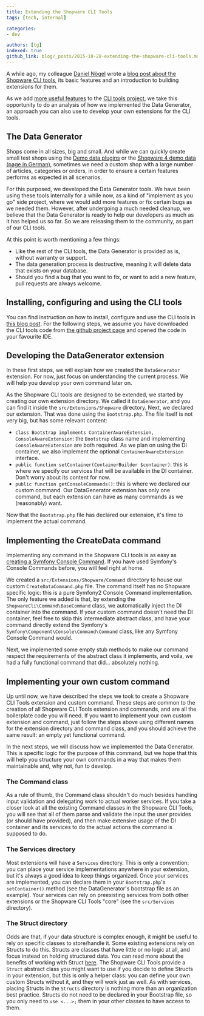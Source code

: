 ```yaml
---
title: Extending the Shopware CLI Tools
tags: [tech, internal]

categories:
- dev

authors: [tg]
indexed: true
github_link: blog/_posts/2015-10-28-extending-the-shopware-cli-tools.md
---
```


A while ago, my colleague [Daniel Nögel](/blog/authors/dn/) wrote a [blog post about the Shopware CLI tools](/blog/2014/11/27/shopware-cli-tools/), its basic features and an introduction to building extensions for them.

As we add [more useful features](https://github.com/shopwareLabs/sw-cli-tools/pull/42) to the [CLI tools project](https://github.com/shopwareLabs/sw-cli-tools), we take this opportunity to do an analysis of how we implemented the Data Generator, an approach you can also use to develop your own extensions for the CLI tools.

## The Data Generator

Shops come in all sizes, big and small. And while we can quickly create small test shops using the [Demo data plugins](http://store.shopware.com/search?sSearch=demodaten) or the [Shopware 4 demo data (page in German)](http://community.shopware.com/Shopware-4-Demo-/Beispiel-Daten_detail_896.html), sometimes we need a custom shop with a large number of articles, categories or orders, in order to ensure a certain features performs as expected in all scenarios.

For this purposed, we developed the Data Generator tools. We have been using these tools internally for a while now, as a kind of "implement as you go" side project, where we would add more features or fix certain bugs as we needed them. However, after undergoing a much needed cleanup, we believe that the Data Generator is ready to help our developers as much as it has helped us so far. So we are releasing them to the community, as part of our CLI tools.

At this point is worth mentioning a few things:
+ Like the rest of the CLI tools, the Data Generator is provided as is, without warranty or support.
+ The data generation process is destructive, meaning it will delete data that exists on your database.
+ Should you find a bug that you want to fix, or want to add a new feature, pull requests are always welcome.

## Installing, configuring and using the CLI tools
 
You can find instruction on how to install, configure and use the CLI tools in [this blog post](/blog/2014/11/27/shopware-cli-tools/). For the following steps, we assume you have downloaded the CLI tools code from [the github project page](https://github.com/shopwareLabs/sw-cli-tools) and opened the code in your favourite IDE.


## Developing the DataGenerator extension

In these first steps, we will explain how we created the `DataGenerator` extension. For now, just focus on understanding the current process. We will help you develop your own command later on.

As the Shopware CLI tools are designed to be extended, we started by creating our own extension directory. We called it `DataGenerator`, and you can find it inside the `src/Extensions/Shopware` directory. Next, we declared our extension. That was done using the `Bootstrap.php`. The file itself is not very big, but has some relevant content:

+ `class Bootstrap implements ContainerAwareExtension, ConsoleAwareExtension`: the `Bootstrap` class name and implementing `ConsoleAwareExtension` are both required. As we plan on using the DI container, we also implement the optional `ContainerAwareExtension` interface.
+ `public function setContainer(ContainerBuilder $container)`: this is where we specify our services that will be available in the DI container. Don't worry about its content for now.
+ `public function getConsoleCommands()`: this is where we declared our custom command. Our DataGenerator extension has only one command, but each extension can have as many commands as we (reasonably) want.

Now that the `Bootstrap.php` file has declared our extension, it's time to implement the actual command.
 
## Implementing the CreateData command

Implementing any command in the Shopware CLI tools is as easy as [creating a Symfony Console Command](http://symfony.com/doc/current/cookbook/console/console_command.html). If you have used Symfony's Console Commands before, you will feel right at home. 

We created a `src/Extensions/Shopware/Command` directory to house our custom `CreateDataCommand.php` file. The command itself has no Shopware specific logic: this is a pure Symfony2 Console Command implementation. The only feature we added is that, by extending the `ShopwareCli\Command\BaseCommand` class, we automatically inject the DI container into the command. If your custom command doesn't need the DI container, feel free to skip this intermediate abstract class, and have your command directly extend the Symfony's `Symfony\Component\Console\Command\Command` class, like any Symfony Console Command would. 

Next, we implemented some empty stub methods to make our command respect the requirements of the abstract class it implements, and voila, we had a fully functional command that did... absolutely nothing. 

## Implementing your own custom command

Up until now, we have described the steps we took to create a Shopware CLI Tools extension and custom command. These steps are common to the creation of all Shopware CLI Tools extension and commands, and are all the boilerplate code you will need. If you want to implement your own custom extension and command, just follow the steps above using different names for the extension directory and command class, and you should achieve the same result: an empty yet functional command.

In the next steps, we will discuss how we implemented the Data Generator. This is specific logic for the purpose of this command, but we hope that this will help you structure your own commands in a way that makes them maintainable and, why not, fun to develop.

### The Command class

As a rule of thumb, the Command class shouldn't do much besides handling input validation and delegating work to actual worker services. If you take a closer look at all the existing Command classes in the Shopware CLI Tools, you will see that all of them parse and validate the input the user provides (or should have provided), and then make extensive usage of the DI container and its services to do the actual actions the command is supposed to do.

### The Services directory

Most extensions will have a `Services` directory. This is only a convention: you can place your service implementations anywhere in your extension, but it's always a good idea to keep things organized. Once your services are implemented, you can declare them in your `Bootstrap.php`'s `setContainer()` method (see the DataGenerator's bootstrap file as an example). Your services can rely on preexisting services from both other extensions or the Shopware CLI Tools "core" (see the `src/Services` directory).

### The Struct directory

Odds are that, if your data structure is complex enough, it might be useful to rely on specific classes to store/handle it. Some existing extensions rely on Structs to do this. Structs are classes that have little or no logic at all, and focus instead on holding structured data. You can read more about the benefits of working with Struct [here](https://qafoo.com/blog/016_struct_classes_in_php.html). The Shopware CLI Tools provide a `Struct` abstract class you might want to use if you decide to define Structs in your extension, but this is only a helper class: you can define your own custom Structs without it, and they will work just as well. As with services, placing Structs in the `Structs` directory is nothing more than an organization best practice. Structs do not need to be declared in your Bootstrap file, so you only need to `use <...>;` them in your other classes to have access to them.